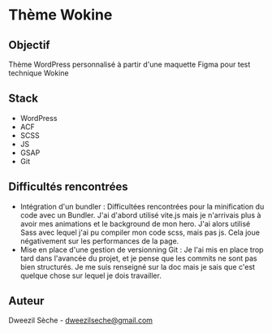 # Thème Wokine

## Objectif

Thème WordPress personnalisé à partir d'une maquette Figma pour test technique Wokine

## Stack

- WordPress
- ACF
- SCSS
- JS
- GSAP
- Git

## Difficultés rencontrées

- Intégration d'un bundler : Difficultées rencontrées pour la minification du code avec un Bundler. J'ai d'abord utilisé vite.js mais je n'arrivais plus à avoir mes animations et le background de mon hero. J'ai alors utilisé Sass avec lequel j'ai pu compiler mon code scss, mais pas js. Cela joue négativement sur les performances de la page.
- Mise en place d'une gestion de versionning Git : Je l'ai mis en place trop tard dans l'avancée du projet, et je pense que les commits ne sont pas bien structurés. Je me suis renseigné sur la doc mais je sais que c'est quelque chose sur lequel je dois travailler.

## Auteur

Dweezil Sèche - dweezilseche@gmail.com
